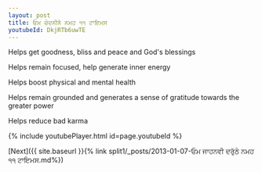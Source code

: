 ```yaml
---
layout: post
title: ਓਮ ਚੰਦਨੀਨੇ ਨਮਹ ੧੧ ਟਾਇਮਸ
youtubeId: DkjRTb6uwTE
---
```

 
 
Helps get goodness, bliss and peace and God's blessings
 
Helps remain focused, help generate inner energy 
 
Helps boost physical and mental health 
 
Helps remain grounded and generates a sense of gratitude towards the greater power 
 
Helps reduce bad karma
 
 
 
 


{% include youtubePlayer.html id=page.youtubeId %}
 
[Next]({{ site.baseurl }}{% link  split1/_posts/2013-01-07-ਓਮ ਜਾਹਨਵੀ ਦਰੁੱਠੇ ਨਮਹ ੧੧ ਟਾਇਮਸ.md%})
 
